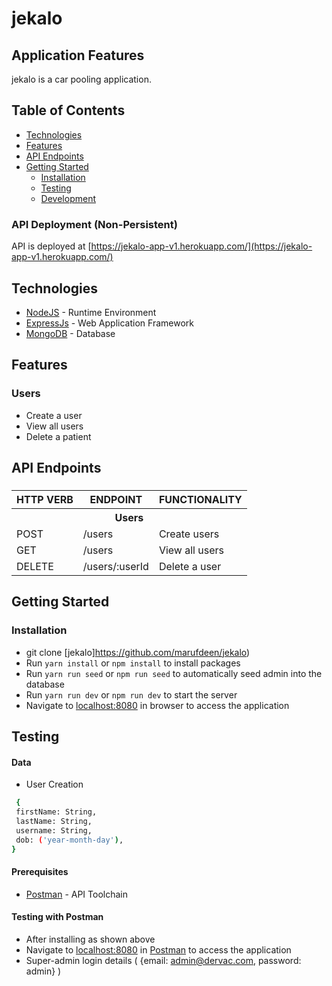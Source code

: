# jekalo

## Application Features

jekalo is a car pooling application.

## Table of Contents

- [Technologies](#technologies)
- [Features](#features)
- [API Endpoints](#api-endpoints)
- [Getting Started](#getting-started)
  - [Installation](#installation)
  - [Testing](#testing)
  - [Development](#development)

### API Deployment (Non-Persistent)

API is deployed at [https://jekalo-app-v1.herokuapp.com/](https://jekalo-app-v1.herokuapp.com/)

## Technologies

- [NodeJS](https://nodejs.org/) - Runtime Environment
- [ExpressJs](https://expressjs.com/) - Web Application Framework
- [MongoDB](https://www.mongodb.com/) - Database

## Features

### Users
 
- Create a user 
- View all users 
- Delete a patient 

## API Endpoints

###

<table>

<tr><th>HTTP VERB</th><th>ENDPOINT</th><th>FUNCTIONALITY</th></tr>

<th colspan=3>Users</th>

<tr><td>POST</td> <td>/users</td> <td>Create users</td></tr> 

<tr><td>GET</td> <td>/users</td> <td> View all users</td></tr> 

<tr><td>DELETE</td> <td>/users/:userId</td> <td>Delete a user</td></tr>
 
</table>

## Getting Started

### Installation

- git clone
  [jekalo]https://github.com/marufdeen/jekalo)
- Run `yarn install` or `npm install` to install packages
- Run `yarn run seed` or `npm run seed` to automatically seed admin into the database
- Run `yarn run dev` or `npm run dev` to start the server
- Navigate to [localhost:8080](http://localhost:8080) in browser to access the application

## Testing

#### Data

* User Creation

```sh
 {
 firstName: String,
 lastName: String,
 username: String,
 dob: ('year-month-day'),
}
```
 
#### Prerequisites

- [Postman](https://getpostman.com/) - API Toolchain

#### Testing with Postman

- After installing as shown above
- Navigate to [localhost:8080](http://localhost:8080/api) in
  [Postman](https://getpostman.com/) to access the application
- Super-admin login details ( {email: admin@dervac.com, password: admin} )
